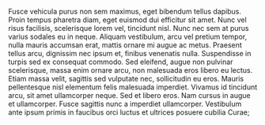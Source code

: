 Fusce vehicula purus non sem maximus, eget bibendum tellus dapibus. Proin tempus pharetra diam, eget euismod dui efficitur sit amet. Nunc vel risus facilisis, scelerisque lorem vel, tincidunt nisl. Nunc nec sem at purus varius sodales eu in neque. Aliquam vestibulum, arcu vel pretium tempor, nulla mauris accumsan erat, mattis ornare mi augue ac metus. Praesent tellus arcu, dignissim nec ipsum et, finibus venenatis nulla. Suspendisse in turpis sed ex consequat commodo. Sed eleifend, augue non pulvinar scelerisque, massa enim ornare arcu, non malesuada eros libero eu lectus. Etiam massa velit, sagittis sed vulputate nec, sollicitudin eu eros. Mauris pellentesque nisl elementum felis malesuada imperdiet. Vivamus id tincidunt arcu, sit amet ullamcorper neque. Sed et libero eros. Nam cursus in augue et ullamcorper. Fusce sagittis nunc a imperdiet ullamcorper. Vestibulum ante ipsum primis in faucibus orci luctus et ultrices posuere cubilia Curae;